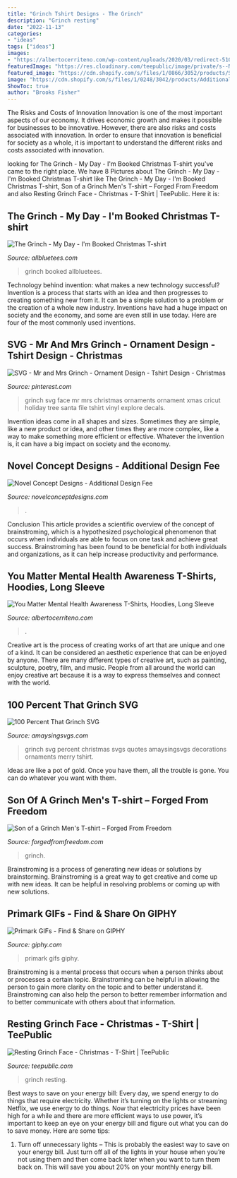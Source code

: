 ```yaml
---
title: "Grinch Tshirt Designs - The Grinch"
description: "Grinch resting"
date: "2022-11-13"
categories:
- "ideas"
tags: ["ideas"]
images:
- "https://albertocerriteno.com/wp-content/uploads/2020/03/redirect-510.jpg"
featuredImage: "https://res.cloudinary.com/teepublic/image/private/s--NSOhSGm8--/t_Preview/b_rgb:0f7b47,t_watermark_lock/c_limit,f_auto,h_630,q_90,w_630/v1510198880/production/designs/2038261_1.jpg"
featured_image: "https://cdn.shopify.com/s/files/1/0866/3052/products/Son_of_a_Grinch_T-shirt_Heather_Dark_Grey_SAM031_Web_1024x1024.jpg?v=1562457878"
image: "https://cdn.shopify.com/s/files/1/0248/3042/products/AdditionalDesign_1024x1024.jpg?v=1571266992"
ShowToc: true
author: "Brooks Fisher"
---
```



The Risks and Costs of Innovation
Innovation is one of the most important aspects of our economy. It drives economic growth and makes it possible for businesses to be innovative. However, there are also risks and costs associated with innovation. In order to ensure that innovation is beneficial for society as a whole, it is important to understand the different risks and costs associated with innovation.

	

		
looking for The Grinch - My Day - I&#039;m Booked Christmas T-shirt you've came to the right place. We have 8 Pictures about The Grinch - My Day - I&#039;m Booked Christmas T-shirt like The Grinch - My Day - I&#039;m Booked Christmas T-shirt, Son of a Grinch Men&#039;s T-shirt – Forged From Freedom and also Resting Grinch Face - Christmas - T-Shirt | TeePublic. Here it is:
		
    
## The Grinch - My Day - I&#039;m Booked Christmas T-shirt

<img loading=lazy src="https://allbluetees.com/wp-content/uploads/2017/11/image-941.png" onerror="this.onerror=null;this.src='https://tse2.mm.bing.net/th?id=OIP.i3WXcLfpFVB0D3B4FfQiLQHaHa&amp;pid=15.1';" alt="The Grinch - My Day - I&#039;m Booked Christmas T-shirt">

_Source: allbluetees.com_

>grinch booked allbluetees. 

	

Technology behind invention: what makes a new technology successful?
Invention is a process that starts with an idea and then progresses to creating something new from it. It can be a simple solution to a problem or the creation of a whole new industry. Inventions have had a huge impact on society and the economy, and some are even still in use today. Here are four of the most commonly used inventions.

    
## SVG - Mr And Mrs Grinch - Ornament Design - Tshirt Design - Christmas

<img loading=lazy src="https://i.pinimg.com/originals/c4/db/99/c4db9973191bf3f1d1a5813e8dcc4a58.jpg" onerror="this.onerror=null;this.src='https://tse2.mm.bing.net/th?id=OIP.93gkwgDU9SbxOfF2SUDSFgHaHa&amp;pid=15.1';" alt="SVG - Mr and Mrs Grinch - Ornament Design - Tshirt Design - Christmas">

_Source: pinterest.com_

>grinch svg face mr mrs christmas ornaments ornament xmas cricut holiday tree santa file tshirt vinyl explore decals. 

	

Invention ideas come in all shapes and sizes. Sometimes they are simple, like a new product or idea, and other times they are more complex, like a way to make something more efficient or effective. Whatever the invention is, it can have a big impact on society and the economy.

    
## Novel Concept Designs - Additional Design Fee

<img loading=lazy src="https://cdn.shopify.com/s/files/1/0248/3042/products/AdditionalDesign_1024x1024.jpg?v=1571266992" onerror="this.onerror=null;this.src='https://tse2.mm.bing.net/th?id=OIP.Vput0MeOA4Qh1YOY7eJ7WAHaGH&amp;pid=15.1';" alt="Novel Concept Designs - Additional Design Fee">

_Source: novelconceptdesigns.com_

>. 

	

Conclusion
This article provides a scientific overview of the concept of brainstroming, which is a hypothesized psychological phenomenon that occurs when individuals are able to focus on one task and achieve great success. Brainstroming has been found to be beneficial for both individuals and organizations, as it can help increase productivity and performance.

    
## You Matter Mental Health Awareness T-Shirts, Hoodies, Long Sleeve

<img loading=lazy src="https://albertocerriteno.com/wp-content/uploads/2020/03/redirect-510.jpg" onerror="this.onerror=null;this.src='https://tse3.mm.bing.net/th?id=OIP.bpNUw-OlFVn9pwvNeEN8BgHaHa&amp;pid=15.1';" alt="You Matter Mental Health Awareness T-Shirts, Hoodies, Long Sleeve">

_Source: albertocerriteno.com_

>. 

	

Creative art is the process of creating works of art that are unique and one of a kind. It can be considered an aesthetic experience that can be enjoyed by anyone. There are many different types of creative art, such as painting, sculpture, poetry, film, and music. People from all around the world can enjoy creative art because it is a way to express themselves and connect with the world.

    
## 100 Percent That Grinch SVG

<img loading=lazy src="https://www.amaysingsvgs.com/uploads/1/0/1/8/101836288/s306264473535011422_p480_i2_w2000.jpeg" onerror="this.onerror=null;this.src='https://tse3.mm.bing.net/th?id=OIP.8WhDKSXTyJ0euxYJRBN6QAHaHa&amp;pid=15.1';" alt="100 Percent That Grinch SVG">

_Source: amaysingsvgs.com_

>grinch svg percent christmas svgs quotes amaysingsvgs decorations ornaments merry tshirt. 

	

Ideas are like a pot of gold. Once you have them, all the trouble is gone. You can do whatever you want with them.

    
## Son Of A Grinch Men&#039;s T-shirt – Forged From Freedom

<img loading=lazy src="https://cdn.shopify.com/s/files/1/0866/3052/products/Son_of_a_Grinch_T-shirt_Heather_Dark_Grey_SAM031_Web_1024x1024.jpg?v=1562457878" onerror="this.onerror=null;this.src='https://tse4.mm.bing.net/th?id=OIP.nKUmFFcMXmi2A8rcF6eI8wHaHa&amp;pid=15.1';" alt="Son of a Grinch Men&#039;s T-shirt – Forged From Freedom">

_Source: forgedfromfreedom.com_

>grinch. 

	

Brainstroming is a process of generating new ideas or solutions by brainstorming. Brainstroming is a great way to get creative and come up with new ideas. It can be helpful in resolving problems or coming up with new solutions.

    
## Primark GIFs - Find &amp; Share On GIPHY

<img loading=lazy src="https://media.giphy.com/media/l41lKs23N0KVFA10I/giphy.gif" onerror="this.onerror=null;this.src='https://tse2.mm.bing.net/th?id=OIP.il9vwRMMHLf9MjgMTm0gWAHaHa&amp;pid=15.1';" alt="Primark GIFs - Find &amp; Share on GIPHY">

_Source: giphy.com_

>primark gifs giphy. 

	

Brainstroming is a mental process that occurs when a person thinks about or processes a certain topic. Brainstroming can be helpful in allowing the person to gain more clarity on the topic and to better understand it. Brainstroming can also help the person to better remember information and to better communicate with others about that information.

    
## Resting Grinch Face - Christmas - T-Shirt | TeePublic

<img loading=lazy src="https://res.cloudinary.com/teepublic/image/private/s--NSOhSGm8--/t_Preview/b_rgb:0f7b47,t_watermark_lock/c_limit,f_auto,h_630,q_90,w_630/v1510198880/production/designs/2038261_1.jpg" onerror="this.onerror=null;this.src='https://tse1.mm.bing.net/th?id=OIP.memWK-haCf09ix1ZSQlsPgHaHa&amp;pid=15.1';" alt="Resting Grinch Face - Christmas - T-Shirt | TeePublic">

_Source: teepublic.com_

>grinch resting. 

	

Best ways to save on your energy bill:
Every day, we spend energy to do things that require electricity. Whether it’s turning on the lights or streaming Netflix, we use energy to do things. Now that electricity prices have been high for a while and there are more efficient ways to use power, it’s important to keep an eye on your energy bill and figure out what you can do to save money. Here are some tips: 
1. Turn off unnecessary lights – This is probably the easiest way to save on your energy bill. Just turn off all of the lights in your house when you’re not using them and then come back later when you want to turn them back on. This will save you about 20% on your monthly energy bill. 

